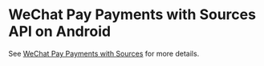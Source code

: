 # WeChat Pay Payments with Sources API on Android

See [WeChat Pay Payments with Sources](https://stripe.com/docs/sources/wechat-pay) for more details.
